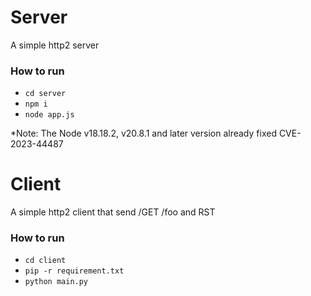 # Server

A simple http2 server

### How to run

- `cd server`
- `npm i`
- `node app.js`

\*Note: The Node v18.18.2, v20.8.1 and later version already fixed CVE-2023-44487

# Client

A simple http2 client that send /GET /foo and RST

### How to run

- `cd client`
- `pip -r requirement.txt`
- `python main.py`
